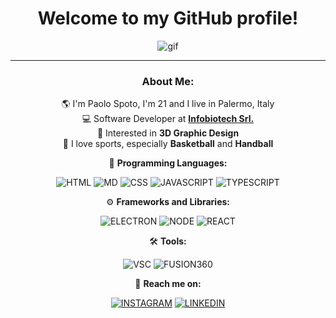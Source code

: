 <div align="center">

# Welcome to my GitHub profile!

![gif](https://media0.giphy.com/media/qgQUggAC3Pfv687qPC/giphy.gif?cid=ecf05e47h3w7w2sti2h9fb4np9tiwc6dgqo2tuzi098zvzo9&ep=v1_gifs_search&rid=giphy.gif&ct=g)

---

### About Me:

🌎 I'm Paolo Spoto, I'm 21 and I live in Palermo, Italy  
💻 Software Developer at [**Infobiotech Srl.**](https://infobiotech.com/it/)  
📏 Interested in **3D Graphic Design**  
🏀 I love sports, especially **Basketball** and **Handball**

🚀 **Programming Languages:**

![HTML](https://img.shields.io/badge/HTML-E34F26?logo=html5&logoColor=white&style=for-the-badge)
![MD](https://img.shields.io/badge/MARKDOWN-1572B6?logo=markdown&logoColor=white&style=for-the-badge)
![CSS](https://img.shields.io/badge/CSS-1572B6?logo=css3&logoColor=white&style=for-the-badge)
![JAVASCRIPT](https://img.shields.io/badge/JavaScript-F7DF1f?logo=javascript&logoColor=white&style=for-the-badge)
![TYPESCRIPT](https://img.shields.io/badge/typescript-%23007ACC.svg?style=for-the-badge&logo=typescript&logoColor=white)

⚙️ **Frameworks and Libraries:**

![ELECTRON](https://img.shields.io/badge/Electron-191970?style=for-the-badge&logo=Electron&logoColor=white)
![NODE](https://img.shields.io/badge/node.js-6DA55F?style=for-the-badge&logo=node.js&logoColor=white)
![REACT](https://img.shields.io/badge/react-%2320232a.svg?style=for-the-badge&logo=react&logoColor=%2361DAFB)

🛠️ **Tools:**

![VSC](https://img.shields.io/badge/Visual%20Studio%20Code-0078d7.svg?style=for-the-badge&logo=visual-studio-code&logoColor=white)
![FUSION360](https://img.shields.io/badge/FUSION360-d2691e?logo=autodesk&logoColor=white&style=for-the-badge)

👋 **Reach me on:**

<a href="https://www.instagram.com/spotovic_/"><img src="https://img.shields.io/badge/INSTAGRAM-ee82ee?logo=instagram&logoColor=white&style=for-the-badge" alt="INSTAGRAM"></a>
<a href="https://www.linkedin.com/in/paolo-spoto-894110227/"><img src="https://img.shields.io/badge/LinkedIn-blue?logo=linkedin&logoColor=white&style=for-the-badge" alt="LINKEDIN"></a>

</div>
